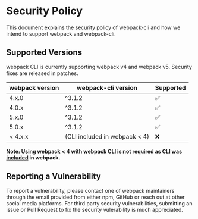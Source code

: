 # Security Policy

This document explains the security policy of webpack-cli and how we intend to support webpack and webpack-cli.

## Supported Versions

webpack CLI is currently supporting webpack v4 and webpack v5. Security fixes are released in patches.

| webpack version | webpack-cli version           | Supported          |
| --------------- | ----------------------------- | ------------------ |
| 4.x.0           | ^3.1.2                        | :white_check_mark: |
| 4.0.x           | ^3.1.2                        | :white_check_mark: |
| 5.x.0           | ^3.1.2                        | :white_check_mark: |
| 5.0.x           | ^3.1.2                        | :white_check_mark: |
| < 4.x.x         | (CLI included in webpack < 4) | :x:                |

**Note: Using webpack < 4 with webpack CLI is not required as CLI was [included](https://github.com/webpack/webpack/commit/4b0332d3909eea8115d84f9a03da2d52478daa70#diff-b9cfc7f2cdf78a7f4b91a753d10865a2) in webpack.**

## Reporting a Vulnerability

To report a vulnerability, please contact one of webpack maintainers through the email provided from either npm, GitHub or reach out at other social media platforms. For third party security vulnerabilities, submitting an issue or Pull Request to fix the security vulerability is much appreciated.
